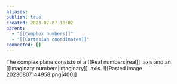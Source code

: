 ```yaml
---
aliases: 
publish: true
created: 2023-07-07 10:02
parent:
  - "[[Complex numbers]]"
  - "[[Cartesian coordinates]]"
connected: []
---
```

The complex plane consists of a [[Real numbers|real]]  axis and an [[Imaginary numbers|imaginary]]  axis.
![[Pasted image 20230807144958.png|400]]


